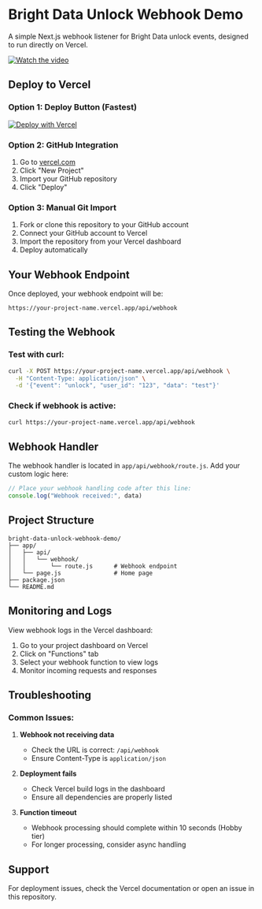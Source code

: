 # Bright Data Unlock Webhook Demo

A simple Next.js webhook listener for Bright Data unlock events, designed to run directly on Vercel.

[![Watch the video](https://img.youtube.com/vi/zbz6TY3fsms/maxresdefault.jpg)](https://youtu.be/zbz6TY3fsms?si=dtPyDcBP_tJEJgCt "Watch on YouTube")

## Deploy to Vercel

### Option 1: Deploy Button (Fastest)

[![Deploy with Vercel](https://vercel.com/button)](https://vercel.com/new/clone?repository-url=https://github.com/brightdata/bright-data-unlock-webhook-demo)

### Option 2: GitHub Integration

1. Go to [vercel.com](https://vercel.com)
2. Click "New Project"
3. Import your GitHub repository
4. Click "Deploy"

### Option 3: Manual Git Import

1. Fork or clone this repository to your GitHub account
2. Connect your GitHub account to Vercel
3. Import the repository from your Vercel dashboard
4. Deploy automatically

## Your Webhook Endpoint

Once deployed, your webhook endpoint will be:
```
https://your-project-name.vercel.app/api/webhook
```

## Testing the Webhook

### Test with curl:
```bash
curl -X POST https://your-project-name.vercel.app/api/webhook \
  -H "Content-Type: application/json" \
  -d '{"event": "unlock", "user_id": "123", "data": "test"}'
```

### Check if webhook is active:
```bash
curl https://your-project-name.vercel.app/api/webhook
```

## Webhook Handler

The webhook handler is located in `app/api/webhook/route.js`. Add your custom logic here:

```javascript
// Place your webhook handling code after this line:
console.log("Webhook received:", data)
```

## Project Structure

```
bright-data-unlock-webhook-demo/
├── app/
│   ├── api/
│   │   └── webhook/
│   │       └── route.js      # Webhook endpoint
│   └── page.js               # Home page
├── package.json
└── README.md
```

## Monitoring and Logs

View webhook logs in the Vercel dashboard:
1. Go to your project dashboard on Vercel
2. Click on "Functions" tab
3. Select your webhook function to view logs
4. Monitor incoming requests and responses

## Troubleshooting

### Common Issues:

1. **Webhook not receiving data**
   - Check the URL is correct: `/api/webhook`
   - Ensure Content-Type is `application/json`

2. **Deployment fails**
   - Check Vercel build logs in the dashboard
   - Ensure all dependencies are properly listed

3. **Function timeout**
   - Webhook processing should complete within 10 seconds (Hobby tier)
   - For longer processing, consider async handling

## Support

For deployment issues, check the Vercel documentation or open an issue in this repository.

